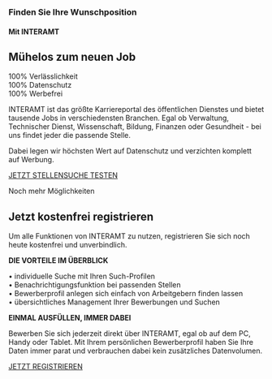 ### Finden Sie Ihre Wunschposition

#### Mit INTERAMT

## Mühelos zum neuen Job

100% Verlässlichkeit  
100% Datenschutz  
100% Werbefrei

INTERAMT ist das größte Karriereportal des öffentlichen Dienstes und bietet tausende Jobs in verschiedensten Branchen. Egal ob Verwaltung, Technischer Dienst, Wissenschaft, Bildung, Finanzen oder Gesundheit - bei uns findet jeder die passende Stelle.

Dabei legen wir höchsten Wert auf Datenschutz und verzichten komplett auf Werbung.
  
[JETZT STELLENSUCHE TESTEN](https://interamt.de/koop/app/stellensuche)

Noch mehr Möglichkeiten

## Jetzt kostenfrei registrieren

Um alle Funktionen von INTERAMT zu nutzen, registrieren Sie sich noch heute kostenfrei und unverbindlich.

**DIE VORTEILE IM ÜBERBLICK**

• individuelle Suche mit Ihren Such-Profilen  
• Benachrichtigungsfunktion bei passenden Stellen  
• Bewerberprofil anlegen sich einfach von Arbeitgebern finden lassen  
• übersichtliches Management Ihrer Bewerbungen und Suchen

**EINMAL AUSFÜLLEN, IMMER DABEI**

Bewerben Sie sich jederzeit direkt über INTERAMT, egal ob auf dem PC, Handy oder Tablet. Mit Ihrem persönlichen Bewerberprofil haben Sie Ihre Daten immer parat und verbrauchen dabei kein zusätzliches Datenvolumen.
  
[JETZT REGISTRIEREN](https://www.interamt.de/koop/app/registrieren)
